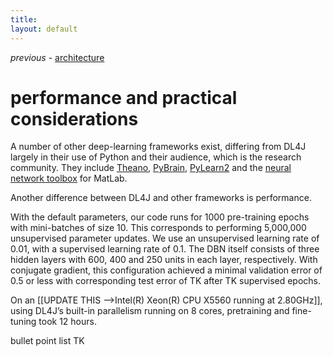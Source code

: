 ```yaml
---
title: 
layout: default
---
```


*previous* - [architecture](../architecture.html)
# performance and practical considerations

A number of other deep-learning frameworks exist, differing from DL4J largely in their use of Python and their audience, which is the research community. They include [Theano](http://deeplearning.net/software/theano/), [PyBrain](http://pybrain.org/), [PyLearn2](http://deeplearning.net/software/pylearn2/) and the [neural network toolbox](http://www.mathworks.com/products/neural-network/) for MatLab.

Another difference between DL4J and other frameworks is performance.

With the default parameters, our code runs for 1000 pre-training epochs with mini-batches of size 10. This corresponds to performing 5,000,000 unsupervised parameter updates. We use an unsupervised learning rate of 0.01, with a supervised learning rate of 0.1. The DBN itself consists of three hidden layers with 600, 400 and 250 units in each layer, respectively. With conjugate gradient, this configuration achieved a minimal validation error of 0.5 or less with corresponding test error of TK after TK supervised epochs.

On an [[UPDATE THIS -->Intel(R) Xeon(R) CPU X5560 running at 2.80GHz]], using DL4J’s built-in parallelism running on 8 cores, pretraining and fine-tuning took 12 hours.

bullet point list TK

<script src="https://gist.github.com/chrisvnicholson/896b92f2f8d0a4acc9df.js"></script>